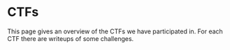 # CTFs

This page gives an overview of the CTFs we have participated in.
For each CTF there are writeups of some challenges.
